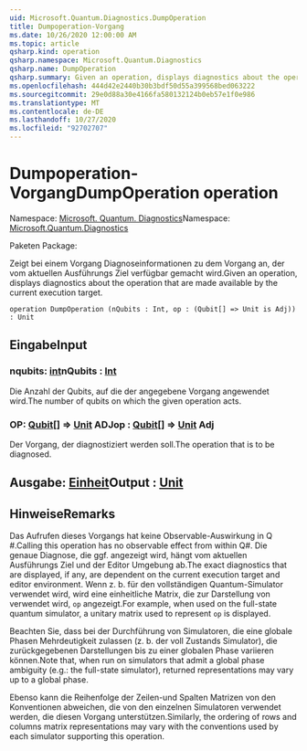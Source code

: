 ```yaml
---
uid: Microsoft.Quantum.Diagnostics.DumpOperation
title: Dumpoperation-Vorgang
ms.date: 10/26/2020 12:00:00 AM
ms.topic: article
qsharp.kind: operation
qsharp.namespace: Microsoft.Quantum.Diagnostics
qsharp.name: DumpOperation
qsharp.summary: Given an operation, displays diagnostics about the operation that are made available by the current execution target.
ms.openlocfilehash: 444d42e2440b30b3bdf50d55a399568bed063222
ms.sourcegitcommit: 29e0d88a30e4166fa580132124b0eb57e1f0e986
ms.translationtype: MT
ms.contentlocale: de-DE
ms.lasthandoff: 10/27/2020
ms.locfileid: "92702707"
---
```

# <a name="dumpoperation-operation"></a><span data-ttu-id="5e9e9-102">Dumpoperation-Vorgang</span><span class="sxs-lookup"><span data-stu-id="5e9e9-102">DumpOperation operation</span></span>

<span data-ttu-id="5e9e9-103">Namespace: [Microsoft. Quantum. Diagnostics](xref:Microsoft.Quantum.Diagnostics)</span><span class="sxs-lookup"><span data-stu-id="5e9e9-103">Namespace: [Microsoft.Quantum.Diagnostics](xref:Microsoft.Quantum.Diagnostics)</span></span>

<span data-ttu-id="5e9e9-104">Paketen [](https://nuget.org/packages/)</span><span class="sxs-lookup"><span data-stu-id="5e9e9-104">Package: [](https://nuget.org/packages/)</span></span>


<span data-ttu-id="5e9e9-105">Zeigt bei einem Vorgang Diagnoseinformationen zu dem Vorgang an, der vom aktuellen Ausführungs Ziel verfügbar gemacht wird.</span><span class="sxs-lookup"><span data-stu-id="5e9e9-105">Given an operation, displays diagnostics about the operation that are made available by the current execution target.</span></span>

```qsharp
operation DumpOperation (nQubits : Int, op : (Qubit[] => Unit is Adj)) : Unit
```


## <a name="input"></a><span data-ttu-id="5e9e9-106">Eingabe</span><span class="sxs-lookup"><span data-stu-id="5e9e9-106">Input</span></span>

### <a name="nqubits--int"></a><span data-ttu-id="5e9e9-107">nqubits: [int](xref:microsoft.quantum.lang-ref.int)</span><span class="sxs-lookup"><span data-stu-id="5e9e9-107">nQubits : [Int](xref:microsoft.quantum.lang-ref.int)</span></span>

<span data-ttu-id="5e9e9-108">Die Anzahl der Qubits, auf die der angegebene Vorgang angewendet wird.</span><span class="sxs-lookup"><span data-stu-id="5e9e9-108">The number of qubits on which the given operation acts.</span></span>


### <a name="op--qubit--unit-adj"></a><span data-ttu-id="5e9e9-109">OP: [Qubit](xref:microsoft.quantum.lang-ref.qubit)[] => [Unit](xref:microsoft.quantum.lang-ref.unit) ADJ</span><span class="sxs-lookup"><span data-stu-id="5e9e9-109">op : [Qubit](xref:microsoft.quantum.lang-ref.qubit)[] => [Unit](xref:microsoft.quantum.lang-ref.unit) Adj</span></span>

<span data-ttu-id="5e9e9-110">Der Vorgang, der diagnostiziert werden soll.</span><span class="sxs-lookup"><span data-stu-id="5e9e9-110">The operation that is to be diagnosed.</span></span>



## <a name="output--unit"></a><span data-ttu-id="5e9e9-111">Ausgabe: [Einheit](xref:microsoft.quantum.lang-ref.unit)</span><span class="sxs-lookup"><span data-stu-id="5e9e9-111">Output : [Unit](xref:microsoft.quantum.lang-ref.unit)</span></span>



## <a name="remarks"></a><span data-ttu-id="5e9e9-112">Hinweise</span><span class="sxs-lookup"><span data-stu-id="5e9e9-112">Remarks</span></span>

<span data-ttu-id="5e9e9-113">Das Aufrufen dieses Vorgangs hat keine Observable-Auswirkung in Q #.</span><span class="sxs-lookup"><span data-stu-id="5e9e9-113">Calling this operation has no observable effect from within Q#.</span></span> <span data-ttu-id="5e9e9-114">Die genaue Diagnose, die ggf. angezeigt wird, hängt vom aktuellen Ausführungs Ziel und der Editor Umgebung ab.</span><span class="sxs-lookup"><span data-stu-id="5e9e9-114">The exact diagnostics that are displayed, if any, are dependent on the current execution target and editor environment.</span></span>
<span data-ttu-id="5e9e9-115">Wenn z. b. für den vollständigen Quantum-Simulator verwendet wird, wird eine einheitliche Matrix, die zur Darstellung von verwendet wird, `op` angezeigt.</span><span class="sxs-lookup"><span data-stu-id="5e9e9-115">For example, when used on the full-state quantum simulator, a unitary matrix used to represent `op` is displayed.</span></span>

<span data-ttu-id="5e9e9-116">Beachten Sie, dass bei der Durchführung von Simulatoren, die eine globale Phasen Mehrdeutigkeit zulassen (z. b. der voll Zustands Simulator), die zurückgegebenen Darstellungen bis zu einer globalen Phase variieren können.</span><span class="sxs-lookup"><span data-stu-id="5e9e9-116">Note that, when run on simulators that admit a global phase ambiguity (e.g.: the full-state simulator), returned representations may vary up to a global phase.</span></span>

<span data-ttu-id="5e9e9-117">Ebenso kann die Reihenfolge der Zeilen-und Spalten Matrizen von den Konventionen abweichen, die von den einzelnen Simulatoren verwendet werden, die diesen Vorgang unterstützen.</span><span class="sxs-lookup"><span data-stu-id="5e9e9-117">Similarly, the ordering of rows and columns matrix representations may vary with the conventions used by each simulator supporting this operation.</span></span>